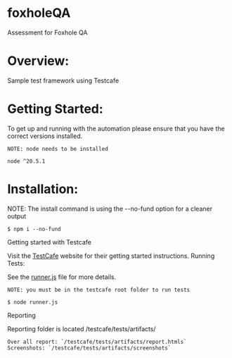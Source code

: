 # foxholeQA
Assessment for Foxhole QA

# Overview:
Sample test framework using Testcafe

# Getting Started:

To get up and running with the automation please ensure that you have the correct versions installed.

    NOTE: node needs to be installed

    node ^20.5.1

# Installation:

NOTE: The install command is using the --no-fund option for a cleaner output

    $ npm i --no-fund

Getting started with Testcafe

Visit the [TestCafe](https://testcafe.io) website for their getting started instructions.
Running Tests:

See the [runner.js](/testcafe/runner.js) file for more details.

    NOTE: you must be in the testcafe root folder to run tests

    $ node runner.js

Reporting

Reporting folder is located /testcafe/tests/artifacts/

    Over all report: `/testcafe/tests/artifacts/report.htmls`
    Screenshots: `/testcafe/tests/artifacts/screenshots`

